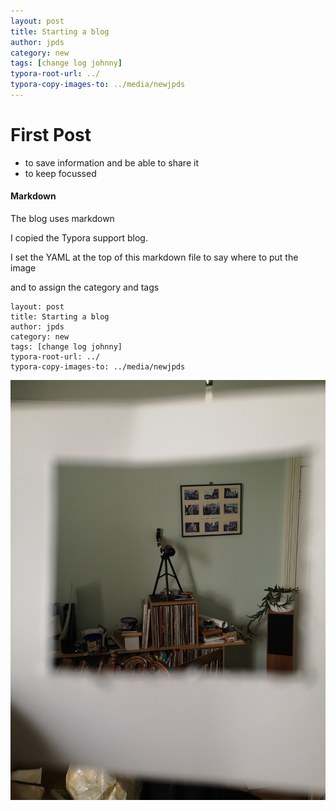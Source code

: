```yaml
---
layout: post
title: Starting a blog
author: jpds
category: new
tags: [change log johnny]
typora-root-url: ../
typora-copy-images-to: ../media/newjpds
---
```


# First Post

- to save information and be able to share it
- to keep focussed

#### Markdown

The blog uses markdown 

I copied the Typora support blog.

I set the YAML at the top of this markdown file to say where to put the image

and to assign the category and tags

```
layout: post
title: Starting a blog
author: jpds
category: new
tags: [change log johnny]
typora-root-url: ../
typora-copy-images-to: ../media/newjpds
```



![](/media/jpds/IMG_20200915_135523.jpg)
